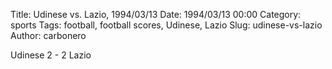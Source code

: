 Title: Udinese vs. Lazio, 1994/03/13
Date: 1994/03/13 00:00
Category: sports
Tags: football, football scores, Udinese, Lazio
Slug: udinese-vs-lazio
Author: carbonero


Udinese 2 - 2 Lazio
